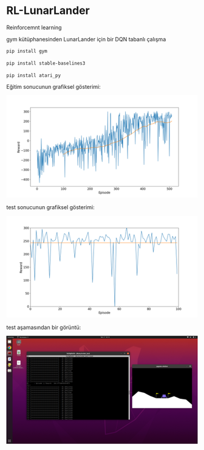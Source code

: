 # RL-LunarLander
Reinforcemnt learning 

gym kütüphanesinden LunarLander için bir DQN tabanlı çalışma

```
pip install gym

pip install stable-baselines3

pip install atari_py
```
Eğitim sonucunun grafiksel gösterimi:

![egitim_grafik](training_episode.png)

test sonucunun grafiksel gösterimi:

![test_grafik](testing_episode.png)

test aşamasından bir görüntü:

![pictures](pictures2.png)


